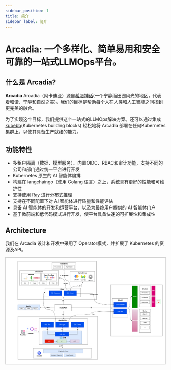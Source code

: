 ```yaml
---
sidebar_position: 1
title: 简介
sidebar_label: 简介
---
```

# Arcadia: 一个多样化、简单易用和安全可靠的一站式LLMOps平台。

## 什么是 Arcadia?

**Arcadia** Arcadia（阿卡迪亚）源自[希腊神话](https://www.greekmythology.com/Myths/Places/Arcadia/arcadia.html)(一个宁静而田园风光的地区，代表着和谐、宁静和自然之美)。我们的目标是帮助每个人在人类和人工智能之间找到更完美的融合。

为了实现这个目标，我们提供这个一站式的LLMOps解决方案。还可以通过集成 [kubebb](https://github.com/kubebb)(Kubernetes building blocks) 轻松地将 Arcadia 部署在任何Kubernetes集群上，以使其具备生产就绪的能力。

## 功能特性

* 多租户隔离（数据、模型服务）、内置OIDC、RBAC和审计功能，支持不同的公司和部门通过统一平台进行开发
* Kubernetes 原生的 AI 智能体编排
* 构建在 langchaingo（使用 Golang 语言）之上，系统具有更好的性能和可维护性
* 支持使用 Ray 进行分布式推理
* 支持在不同配置下对 AI 智能体进行质量和性能评估
* 具备 AI 智能体的开发和运营平台，以及为最终用户提供的 AI 智能体门户
* 基于微前端和低代码模式进行开发，使平台具备快速的可扩展性和集成性

## Architecture

我们在 Arcadia 设计和开发中采用了 Operator模式，并扩展了 Kubernetes 的资源及API。

![Arch](../../../../static/img/kubeagi.drawio.png)
